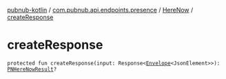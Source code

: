 [pubnub-kotlin](../../index.md) / [com.pubnub.api.endpoints.presence](../index.md) / [HereNow](index.md) / [createResponse](./create-response.md)

# createResponse

`protected fun createResponse(input: Response<`[`Envelope`](../../com.pubnub.api.models.server/-envelope/index.md)`<JsonElement>>): `[`PNHereNowResult`](../../com.pubnub.api.models.consumer.presence/-p-n-here-now-result/index.md)`?`